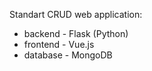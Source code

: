 Standart CRUD web application:

 - backend - Flask (Python) 
 - frontend - Vue.js
 - database - MongoDB
